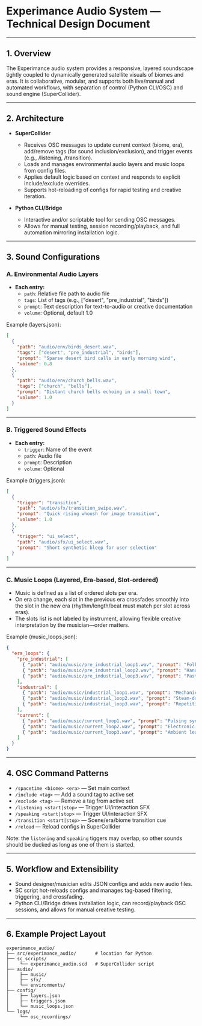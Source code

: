 # Experimance Audio System — Technical Design Document

---

## 1. Overview

The Experimance audio system provides a responsive, layered soundscape tightly coupled to dynamically generated satellite visuals of biomes and eras. It is collaborative, modular, and supports both live/manual and automated workflows, with separation of control (Python CLI/OSC) and sound engine (SuperCollider).

---

## 2. Architecture

- **SuperCollider**
  - Receives OSC messages to update current context (biome, era), add/remove tags (for sound inclusion/exclusion), and trigger events (e.g., /listening, /transition).
  - Loads and manages environmental audio layers and music loops from config files.
  - Applies default logic based on context and responds to explicit include/exclude overrides.
  - Supports hot-reloading of configs for rapid testing and creative iteration.

- **Python CLI/Bridge**
  - Interactive and/or scriptable tool for sending OSC messages.
  - Allows for manual testing, session recording/playback, and full automation mirroring installation logic.

---

## 3. Sound Configurations

### A. Environmental Audio Layers

- **Each entry:**
  - `path`: Relative file path to audio file
  - `tags`: List of tags (e.g., ["desert", "pre_industrial", "birds"])
  - `prompt`: Text description for text-to-audio or creative documentation
  - `volume`: Optional, default 1.0

Example (layers.json):
```json
[
  {
    "path": "audio/env/birds_desert.wav",
    "tags": ["desert", "pre_industrial", "birds"],
    "prompt": "Sparse desert bird calls in early morning wind",
    "volume": 0.8
  },
  {
    "path": "audio/env/church_bells.wav",
    "tags": ["church", "bells"],
    "prompt": "Distant church bells echoing in a small town",
    "volume": 1.0
  }
]
```
---

### B. Triggered Sound Effects

- **Each entry:**
  - `trigger`: Name of the event
  - `path`: Audio file
  - `prompt`: Description
  - `volume`: Optional

Example (triggers.json):
```json
[
  {
    "trigger": "transition",
    "path": "audio/sfx/transition_swipe.wav",
    "prompt": "Quick rising whoosh for image transition",
    "volume": 1.0
  },
  {
    "trigger": "ui_select",
    "path": "audio/sfx/ui_select.wav",
    "prompt": "Short synthetic bleep for user selection"
  }
]
```
---

### C. Music Loops (Layered, Era-based, Slot-ordered)

- Music is defined as a list of ordered slots per era.
- On era change, each slot in the previous era crossfades smoothly into the slot in the new era (rhythm/length/beat must match per slot across eras).
- The slots list is not labeled by instrument, allowing flexible creative interpretation by the musician—order matters.

Example (music_loops.json):
```json
{
  "era_loops": {
    "pre_industrial": [
      { "path": "audio/music/pre_industrial_loop1.wav", "prompt": "Folk drone, organic swells" },
      { "path": "audio/music/pre_industrial_loop2.wav", "prompt": "Hand percussion groove" },
      { "path": "audio/music/pre_industrial_loop3.wav", "prompt": "Pastoral melody phrase" }
    ],
    "industrial": [
      { "path": "audio/music/industrial_loop1.wav", "prompt": "Mechanical synth drone" },
      { "path": "audio/music/industrial_loop2.wav", "prompt": "Steam-driven drums" },
      { "path": "audio/music/industrial_loop3.wav", "prompt": "Repetitive piano arpeggios" }
    ],
    "current": [
      { "path": "audio/music/current_loop1.wav", "prompt": "Pulsing synth bass" },
      { "path": "audio/music/current_loop2.wav", "prompt": "Electronic rhythm kit" },
      { "path": "audio/music/current_loop3.wav", "prompt": "Ambient lead melody" }
    ]
  }
}
```
---

## 4. OSC Command Patterns

- `/spacetime <biome> <era>` — Set main context
- `/include <tag>` — Add a sound tag to active set
- `/exclude <tag>` — Remove a tag from active set
- `/listening <start|stop>` — Trigger UI/interaction SFX
- `/speaking <start|stop>` — Trigger UI/interaction SFX
- `/transition <start|stop>` — Scene/era/biome transition cue
- `/reload` — Reload configs in SuperCollider

Note: the `listening` and `speaking` tiggers may overlap, so other sounds should be ducked as long as one of them is started. 

---

## 5. Workflow and Extensibility

- Sound designer/musician edits JSON configs and adds new audio files.
- SC script hot-reloads configs and manages tag-based filtering, triggering, and crossfading.
- Python CLI/Bridge drives installation logic, can record/playback OSC sessions, and allows for manual creative testing.

---

## 6. Example Project Layout
```
experimance_audio/
├── src/experimance_audio/       # location for Python
├── sc_scripts/
│    └── experimance_audio.scd   # SuperCollider script
├── audio/
│    ├── music/
│    ├── sfx/
│    └── environments/
├── config/
│    ├── layers.json
│    ├── triggers.json
│    └── music_loops.json
└── logs/
     └── osc_recordings/
```